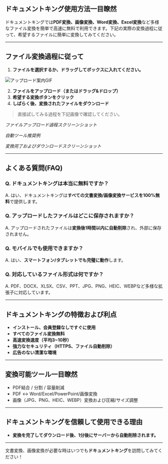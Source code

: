 
## ドキュメントキング使用方法一目瞭然

ドキュメントキングでは**PDF変換、画像変換、Word変換、Excel変換**など多様なファイル変換を簡単で高速に無料で利用できます。下記の実際の変換過程に従って、希望するファイルに簡単に変換してみてください。

---

## ファイル変換過程に従って

1. **ファイルを選択するか、ドラッグしてボックスに入れてください。**

![アップロード案内GIF](/images/home_0.gif)

2. **ファイルをアップロード（またはドラッグ&ドロップ）**
3. **希望する変換ボタンをクリック**
4. **しばらく後、変換されたファイルをダウンロード**

> 直接試してみる過程を下記画像で確認してください。


*ファイルアップロード過程スクリーンショット*


*自動ツール推奨例*


*変換完了およびダウンロードスクリーンショット*

---

## よくある質問(FAQ)

### Q. ドキュメントキングは本当に無料ですか？
A. はい、ドキュメントキングは**すべての文書変換/画像変換サービスを100%無料**で提供します。

### Q. アップロードしたファイルはどこに保存されますか？
A. アップロードされたファイルは**変換後1時間以内に自動削除**され、外部に保存されません。

### Q. モバイルでも使用できますか？
A. はい、**スマートフォン/タブレットでも完璧に動作**します。

### Q. 対応しているファイル形式は何ですか？
A. PDF、DOCX、XLSX、CSV、PPT、JPG、PNG、HEIC、WEBPなど多様な拡張子に対応しています。

---

## ドキュメントキングの特徴および利点

- **インストール、会員登録なしですぐに使用**
- **すべてのファイル変換無料**
- **高速変換速度（平均3~10秒）**
- **強力なセキュリティ（HTTPS、ファイル自動削除）**
- **広告のない清潔な環境**

---

## 変換可能ツール一目瞭然

- PDF結合 / 分割 / 容量削減
- PDF ↔ Word/Excel/PowerPoint/画像変換
- 画像（JPG、PNG、HEIC、WEBP）変換および圧縮/サイズ調整

---

## ドキュメントキングを信頼して使用できる理由

- **変換を完了してダウンロード後、1分後にサーバーから自動削除されます。**

---

文書変換、画像変換が必要な時はいつでも**ドキュメントキング**を訪問してみてください！